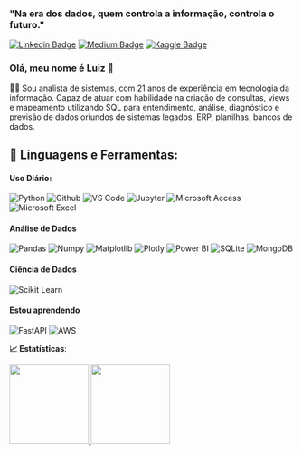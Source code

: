
### "Na era dos dados, quem controla a informação, controla o futuro."
[![Linkedin Badge](https://img.shields.io/badge/-LinkedIn-blue?style=flat-square&logo=Linkedin&logoColor=white&link=https://www.linkedin.com/in/luizqueirozsouza//)](https://www.linkedin.com/in/luizqueirozsouza/)
[![Medium Badge](https://img.shields.io/badge/-Medium-black?style=flat-square&logo=Medium&logoColor=white&link=https://medium.com/@luizqueirozsouza)](https://medium.com/@luizqueirozsouza)
[![Kaggle Badge](https://img.shields.io/badge/-kaggle-blue?style=flat-square&logo=kaggle&logoColor=white&link=https://www.kaggle.com/luizqueirozsouza)](https://www.kaggle.com/luizqueirozsouza)

### Olá, meu nome é Luiz 👋

👨‍💼 Sou analista de sistemas, com 21 anos de experiência em tecnologia da informação. Capaz de atuar com
habilidade na criação de consultas, views e mapeamento utilizando SQL para entendimento, análise, diagnóstico e previsão de dados oriundos de sistemas legados, ERP, planilhas, bancos de dados.

## 🚀 **Linguagens e Ferramentas:**
#### Uso Diário:
 ![Python](https://img.shields.io/badge/-Python-black?style=flat-square&logo=Python)
 ![Github](https://img.shields.io/badge/-Github-black?style=flat-square&logo=Github)
 ![VS Code](https://img.shields.io/badge/-VS%20Code-black?style=flat-square&logo=visual-studio-code)
 ![Jupyter](https://img.shields.io/badge/-Jupyter-black?style=flat-square&logo=Jupyter)
 ![Microsoft Access](https://img.shields.io/badge/Microsoft_Access-A4373A?style=for-the-badge&logo=microsoft-access&logoColor=white)
 ![Microsoft Excel](https://img.shields.io/badge/Microsoft_Excel-217346?style=for-the-badge&logo=microsoft-excel&logoColor=white)
  
#### Análise de Dados
 ![Pandas](https://img.shields.io/badge/-Pandas-black?style=flat-square&logo=Pandas)
 ![Numpy](https://img.shields.io/badge/-Numpy-black?style=flat-square&logo=Numpy)
 ![Matplotlib](https://img.shields.io/badge/Matplotlib-%23ffffff.svg?style=for-the-badge&logo=Matplotlib&logoColor=black)
 ![Plotly](https://img.shields.io/badge/-Plotly-black?style=flat-square&logo=Plotly)
 ![Power BI](https://img.shields.io/badge/-Power%20BI-black?style=plastic&logo=Power-BI)
![SQLite](https://img.shields.io/badge/sqlite-%2307405e.svg?style=for-the-badge&logo=sqlite&logoColor=white)
![MongoDB](https://img.shields.io/badge/-MongoDB-black?style=plastic&logo=Mongodb)

#### Ciência de Dados
 ![Scikit Learn](https://img.shields.io/badge/-Scikit%20Learn-black?style=flat-square&logo=scikit-learn)
 
####  Estou aprendendo
![FastAPI](https://img.shields.io/badge/FastAPI-005571?style=for-the-badge&logo=fastapi)
![AWS](https://img.shields.io/badge/AWS-%23FF9900.svg?style=for-the-badge&logo=amazon-aws&logoColor=white)

<b> :chart_with_upwards_trend: Estatísticas</b>:

<a href="https://github.com/luizqueirozsouza">
  <img height="140em" src="https://github-readme-stats.vercel.app/api?username=luizqueirozsouza&show_icons=true&theme=dark&include_commits=true"/>
</a>

<a href="https://github.com/karinnecristina">
  <img height="140em" src="https://github-readme-stats.vercel.app/api/top-langs/?username=luizqueirozsouza&layout=compact&langs_count=8&theme=dark"/>
</a>
